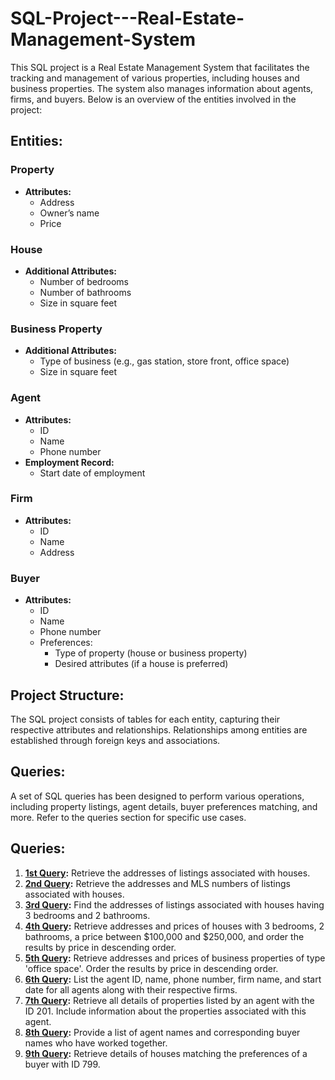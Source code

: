 # SQL-Project---Real-Estate-Management-System

This SQL project is a Real Estate Management System that facilitates the tracking and management of various properties, including houses and business properties. The system also manages information about agents, firms, and buyers. Below is an overview of the entities involved in the project:

## Entities:

### Property
- **Attributes:**
  - Address
  - Owner’s name
  - Price

### House
- **Additional Attributes:**
  - Number of bedrooms
  - Number of bathrooms
  - Size in square feet

### Business Property
- **Additional Attributes:**
  - Type of business (e.g., gas station, store front, office space)
  - Size in square feet

### Agent
- **Attributes:**
  - ID
  - Name
  - Phone number
- **Employment Record:**
  - Start date of employment

### Firm
- **Attributes:**
  - ID
  - Name
  - Address

### Buyer
- **Attributes:**
  - ID
  - Name
  - Phone number
  - Preferences:
    - Type of property (house or business property)
    - Desired attributes (if a house is preferred)

## Project Structure:

The SQL project consists of tables for each entity, capturing their respective attributes and relationships. Relationships among entities are established through foreign keys and associations.

## Queries:

A set of SQL queries has been designed to perform various operations, including property listings, agent details, buyer preferences matching, and more. Refer to the queries section for specific use cases.

## Queries:

1. **[1st Query](#1st-query):** Retrieve the addresses of listings associated with houses.
2. **[2nd Query](#2nd-query):** Retrieve the addresses and MLS numbers of listings associated with houses.
3. **[3rd Query](#3rd-query):** Find the addresses of listings associated with houses having 3 bedrooms and 2 bathrooms.
4. **[4th Query](#4th-query):** Retrieve addresses and prices of houses with 3 bedrooms, 2 bathrooms, a price between $100,000 and $250,000, and order the results by price in descending order.
5. **[5th Query](#5th-query):** Retrieve addresses and prices of business properties of type 'office space'. Order the results by price in descending order.
6. **[6th Query](#6th-query):** List the agent ID, name, phone number, firm name, and start date for all agents along with their respective firms.
7. **[7th Query](#7th-query):** Retrieve all details of properties listed by an agent with the ID 201. Include information about the properties associated with this agent.
8. **[8th Query](#8th-query):** Provide a list of agent names and corresponding buyer names who have worked together.
9. **[9th Query](#9th-query):** Retrieve details of houses matching the preferences of a buyer with ID 799.
